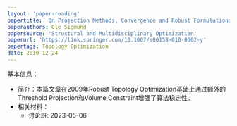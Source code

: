 ```yaml
---
layout: 'paper-reading'
papertitle: 'On Projection Methods, Convergence and Robust Formulations in Topology Optimization'
paperauthors: Ole Sigmund
papersource: 'Structural and Multidisciplinary Optimization'
paperurl: 'https://link.springer.com/10.1007/s00158-010-0602-y'
papertags: Topology Optimization
date: 2010-12-24
---
```


基本信息：
- 简介：本篇文章在2009年Robust Topology Optimization基础上通过额外的Threshold Projection和Volume Constraint增强了算法稳定性。
- 相关材料：
  - 讨论班: 2023-05-06